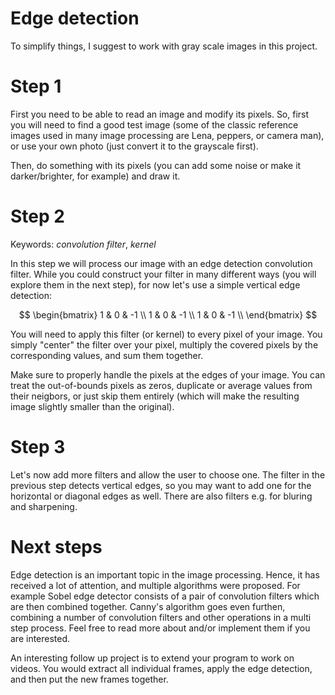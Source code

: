 # Edge detection

To simplify things, I suggest to work with gray scale images in this project.

# Step 1

First you need to be able to read an image and modify its pixels. So, first you will need to find a good test image (some of the classic reference images used in many image processing are Lena, peppers, or camera man), or use your own photo (just convert it to the grayscale first).

Then, do something with its pixels (you can add some noise or make it darker/brighter, for example) and draw it.

# Step 2

Keywords: _convolution filter_, _kernel_

In this step we will process our image with an edge detection convolution filter. While you could construct your filter in many different ways (you will explore them in the next step), for now let's use a simple vertical edge detection:

$$ \begin{bmatrix} 
   1 & 0 & -1 \\
   1 & 0 & -1 \\
   1 & 0 & -1 \\
\end{bmatrix} $$

You will need to apply this filter (or kernel) to every pixel of your image. You simply "center" the filter over your pixel, multiply the covered pixels by the corresponding values, and sum them together.

Make sure to properly handle the pixels at the edges of your image. You can treat the out-of-bounds pixels as zeros, duplicate or average values from their neigbors, or just skip them entirely (which will make the resulting image slightly smaller than the original).

# Step 3

Let's now add more filters and allow the user to choose one. The filter in the previous step detects vertical edges, so you may want to add one for the horizontal or diagonal edges as well. There are also filters e.g. for bluring and sharpening.

# Next steps

Edge detection is an important topic in the image processing. Hence, it has received a lot of attention, and multiple algorithms were proposed. For example Sobel edge detector consists of a pair of convolution filters which are then combined together. Canny's algorithm goes even furthen, combining a number of convolution filters and other operations in a multi step process. Feel free to read more about and/or implement them if you are interested.

An interesting follow up project is to extend your program to work on videos. You would extract all individual frames, apply the edge detection, and then put the new frames together.
